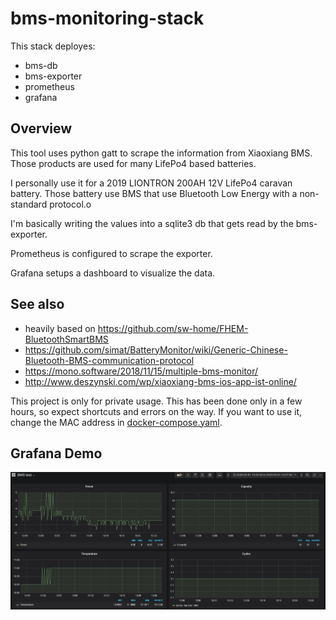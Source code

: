 # bms-monitoring-stack

This stack deployes:
  * bms-db
  * bms-exporter
  * prometheus
  * grafana


## Overview

This tool uses python gatt to scrape the information from Xiaoxiang BMS.
Those products are used for many LifePo4 based batteries.

I personally use it for a 2019 LIONTRON 200AH 12V LifePo4 caravan battery.
Those battery use BMS that use Bluetooth Low Energy with a non-standard protocol.o

I'm basically writing the values into a sqlite3 db that gets read by the bms-exporter.

Prometheus is configured to scrape the exporter.

Grafana setups a dashboard to visualize the data.


## See also
  * heavily based on https://github.com/sw-home/FHEM-BluetoothSmartBMS
  * https://github.com/simat/BatteryMonitor/wiki/Generic-Chinese-Bluetooth-BMS-communication-protocol
  * https://mono.software/2018/11/15/multiple-bms-monitor/
  * http://www.deszynski.com/wp/xiaoxiang-bms-ios-app-ist-online/


This project is only for private usage. This has been done only in a few hours, so expect shortcuts and errors on the way. If you want to use it, change the MAC address in [docker-compose.yaml](docker-compose.yaml).

## Grafana Demo

![](screenshots/grafana-dashboard.png)
